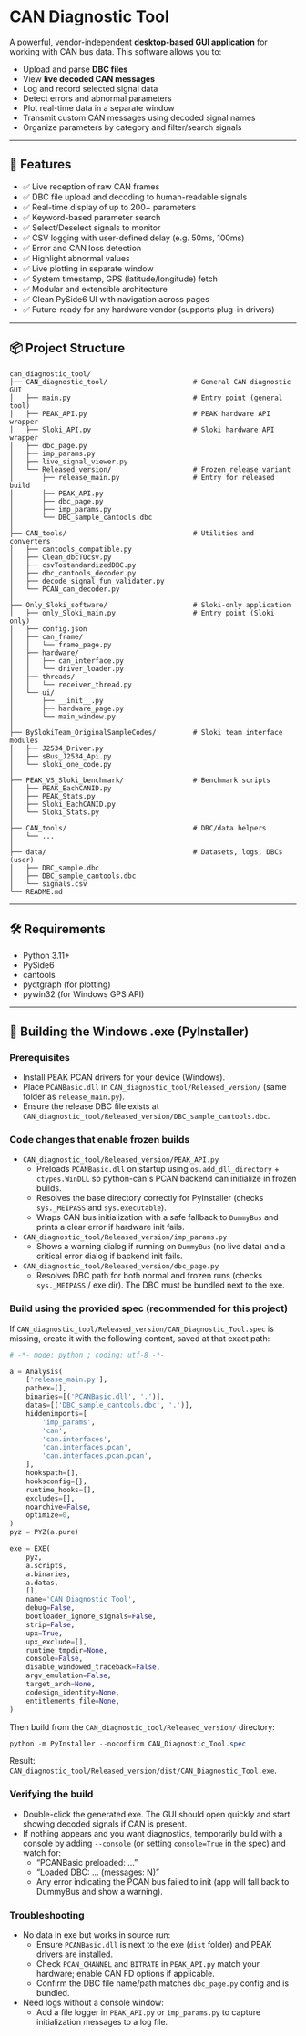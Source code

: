 # CAN Diagnostic Tool

A powerful, vendor-independent **desktop-based GUI application** for working with CAN bus data. This software allows you to:

- Upload and parse **DBC files**
- View **live decoded CAN messages**
- Log and record selected signal data
- Detect errors and abnormal parameters
- Plot real-time data in a separate window
- Transmit custom CAN messages using decoded signal names
- Organize parameters by category and filter/search signals

---

## 🚀 Features

- ✅ Live reception of raw CAN frames
- ✅ DBC file upload and decoding to human-readable signals
- ✅ Real-time display of up to 200+ parameters
- ✅ Keyword-based parameter search
- ✅ Select/Deselect signals to monitor
- ✅ CSV logging with user-defined delay (e.g. 50ms, 100ms)
- ✅ Error and CAN loss detection
- ✅ Highlight abnormal values
- ✅ Live plotting in separate window
- ✅ System timestamp, GPS (latitude/longitude) fetch
- ✅ Modular and extensible architecture
- ✅ Clean PySide6 UI with navigation across pages
- ✅ Future-ready for any hardware vendor (supports plug-in drivers)

---

## 📦 Project Structure
```text
can_diagnostic_tool/
├── CAN_diagnostic_tool/                     # General CAN diagnostic GUI
│   ├── main.py                              # Entry point (general tool)
│   ├── PEAK_API.py                          # PEAK hardware API wrapper
│   ├── Sloki_API.py                         # Sloki hardware API wrapper
│   ├── dbc_page.py
│   ├── imp_params.py
│   ├── live_signal_viewer.py
│   └── Released_version/                    # Frozen release variant
│       ├── release_main.py                  # Entry for released build
│       ├── PEAK_API.py
│       ├── dbc_page.py
│       ├── imp_params.py
│       └── DBC_sample_cantools.dbc
│
├── CAN_tools/                               # Utilities and converters
│   ├── cantools_compatible.py
│   ├── Clean_dbcTOcsv.py
│   ├── csvTostandardizedDBC.py
│   ├── dbc_cantools_decoder.py
│   ├── decode_signal_fun_validater.py
│   └── PCAN_can_decoder.py
│
├── Only_Sloki_software/                     # Sloki‑only application
│   ├── only_Sloki_main.py                   # Entry point (Sloki only)
│   ├── config.json
│   ├── can_frame/
│   │   └── frame_page.py
│   ├── hardware/
│   │   ├── can_interface.py
│   │   └── driver_loader.py
│   ├── threads/
│   │   └── receiver_thread.py
│   └── ui/
│       ├── __init__.py
│       ├── hardware_page.py
│       └── main_window.py
│
├── BySlokiTeam_OriginalSampleCodes/         # Sloki team interface modules
│   ├── J2534_Driver.py
│   ├── sBus_J2534_Api.py
│   └── sloki_one_code.py
│
├── PEAK_VS_Sloki_benchmark/                 # Benchmark scripts
│   ├── PEAK_EachCANID.py
│   ├── PEAK_Stats.py
│   ├── Sloki_EachCANID.py
│   └── Sloki_Stats.py
│
├── CAN_tools/                               # DBC/data helpers
│   └── ...
│
├── data/                                    # Datasets, logs, DBCs (user)
│   ├── DBC_sample.dbc
│   ├── DBC_sample_cantools.dbc
│   └── signals.csv
└── README.md
```


---

## 🛠️ Requirements

- Python 3.11+
- PySide6
- cantools
- pyqtgraph (for plotting)
- pywin32 (for Windows GPS API)

---

## 🧩 Building the Windows .exe (PyInstaller)

### Prerequisites
- Install PEAK PCAN drivers for your device (Windows).
- Place `PCANBasic.dll` in `CAN_diagnostic_tool/Released_version/` (same folder as `release_main.py`).
- Ensure the release DBC file exists at `CAN_diagnostic_tool/Released_version/DBC_sample_cantools.dbc`.

### Code changes that enable frozen builds
- `CAN_diagnostic_tool/Released_version/PEAK_API.py`
  - Preloads `PCANBasic.dll` on startup using `os.add_dll_directory` + `ctypes.WinDLL` so python-can's PCAN backend can initialize in frozen builds.
  - Resolves the base directory correctly for PyInstaller (checks `sys._MEIPASS` and `sys.executable`).
  - Wraps CAN bus initialization with a safe fallback to `DummyBus` and prints a clear error if hardware init fails.
- `CAN_diagnostic_tool/Released_version/imp_params.py`
  - Shows a warning dialog if running on `DummyBus` (no live data) and a critical error dialog if backend init fails.
- `CAN_diagnostic_tool/Released_version/dbc_page.py`
  - Resolves DBC path for both normal and frozen runs (checks `sys._MEIPASS` / exe dir). The DBC must be bundled next to the exe.

### Build using the provided spec (recommended for this project)
If `CAN_diagnostic_tool/Released_version/CAN_Diagnostic_Tool.spec` is missing, create it with the following content, saved at that exact path:

```python
# -*- mode: python ; coding: utf-8 -*-

a = Analysis(
    ['release_main.py'],
    pathex=[],
    binaries=[('PCANBasic.dll', '.')],
    datas=[('DBC_sample_cantools.dbc', '.')],
    hiddenimports=[
        'imp_params',
        'can',
        'can.interfaces',
        'can.interfaces.pcan',
        'can.interfaces.pcan.pcan',
    ],
    hookspath=[],
    hooksconfig={},
    runtime_hooks=[],
    excludes=[],
    noarchive=False,
    optimize=0,
)
pyz = PYZ(a.pure)

exe = EXE(
    pyz,
    a.scripts,
    a.binaries,
    a.datas,
    [],
    name='CAN_Diagnostic_Tool',
    debug=False,
    bootloader_ignore_signals=False,
    strip=False,
    upx=True,
    upx_exclude=[],
    runtime_tmpdir=None,
    console=False,
    disable_windowed_traceback=False,
    argv_emulation=False,
    target_arch=None,
    codesign_identity=None,
    entitlements_file=None,
)
```

Then build from the `CAN_diagnostic_tool/Released_version/` directory:

```powershell
python -m PyInstaller --noconfirm CAN_Diagnostic_Tool.spec
```

Result: `CAN_diagnostic_tool/Released_version/dist/CAN_Diagnostic_Tool.exe`.

### Verifying the build
- Double-click the generated exe. The GUI should open quickly and start showing decoded signals if CAN is present.
- If nothing appears and you want diagnostics, temporarily build with a console by adding `--console` (or setting `console=True` in the spec) and watch for:
  - “PCANBasic preloaded: …”
  - “Loaded DBC: … (messages: N)”
  - Any error indicating the PCAN bus failed to init (app will fall back to DummyBus and show a warning).

### Troubleshooting
- No data in exe but works in source run:
  - Ensure `PCANBasic.dll` is next to the exe (`dist` folder) and PEAK drivers are installed.
  - Check `PCAN_CHANNEL` and `BITRATE` in `PEAK_API.py` match your hardware; enable CAN FD options if applicable.
  - Confirm the DBC file name/path matches `dbc_page.py` config and is bundled.
- Need logs without a console window:
  - Add a file logger in `PEAK_API.py` or `imp_params.py` to capture initialization messages to a log file.